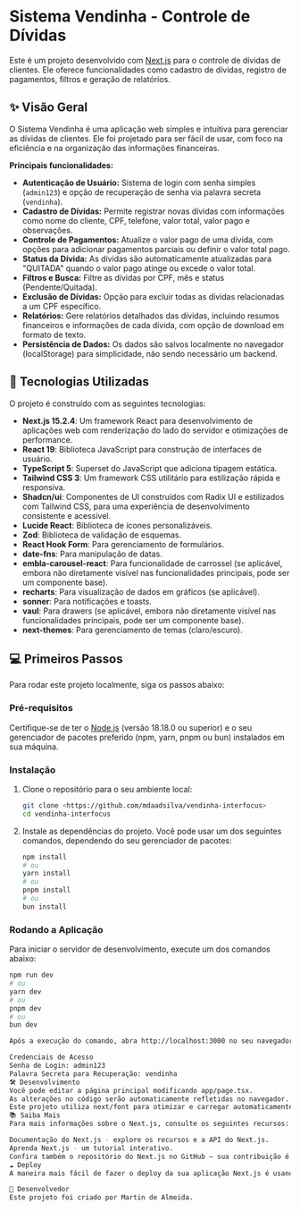 # Sistema Vendinha - Controle de Dívidas

Este é um projeto desenvolvido com [Next.js](https://nextjs.org/) para o controle de dívidas de clientes. Ele oferece funcionalidades como cadastro de dívidas, registro de pagamentos, filtros e geração de relatórios.

## ✨ Visão Geral

O Sistema Vendinha é uma aplicação web simples e intuitiva para gerenciar as dívidas de clientes. Ele foi projetado para ser fácil de usar, com foco na eficiência e na organização das informações financeiras.

**Principais funcionalidades:**

* **Autenticação de Usuário:** Sistema de login com senha simples (`admin123`) e opção de recuperação de senha via palavra secreta (`vendinha`).
* **Cadastro de Dívidas:** Permite registrar novas dívidas com informações como nome do cliente, CPF, telefone, valor total, valor pago e observações.
* **Controle de Pagamentos:** Atualize o valor pago de uma dívida, com opções para adicionar pagamentos parciais ou definir o valor total pago.
* **Status da Dívida:** As dívidas são automaticamente atualizadas para "QUITADA" quando o valor pago atinge ou excede o valor total.
* **Filtros e Busca:** Filtre as dívidas por CPF, mês e status (Pendente/Quitada).
* **Exclusão de Dívidas:** Opção para excluir todas as dívidas relacionadas a um CPF específico.
* **Relatórios:** Gere relatórios detalhados das dívidas, incluindo resumos financeiros e informações de cada dívida, com opção de download em formato de texto.
* **Persistência de Dados:** Os dados são salvos localmente no navegador (localStorage) para simplicidade, não sendo necessário um backend.

## 🚀 Tecnologias Utilizadas

O projeto é construído com as seguintes tecnologias:

* **Next.js 15.2.4**: Um framework React para desenvolvimento de aplicações web com renderização do lado do servidor e otimizações de performance.
* **React 19**: Biblioteca JavaScript para construção de interfaces de usuário.
* **TypeScript 5**: Superset do JavaScript que adiciona tipagem estática.
* **Tailwind CSS 3**: Um framework CSS utilitário para estilização rápida e responsiva.
* **Shadcn/ui**: Componentes de UI construídos com Radix UI e estilizados com Tailwind CSS, para uma experiência de desenvolvimento consistente e acessível.
* **Lucide React**: Biblioteca de ícones personalizáveis.
* **Zod**: Biblioteca de validação de esquemas.
* **React Hook Form**: Para gerenciamento de formulários.
* **date-fns**: Para manipulação de datas.
* **embla-carousel-react**: Para funcionalidade de carrossel (se aplicável, embora não diretamente visível nas funcionalidades principais, pode ser um componente base).
* **recharts**: Para visualização de dados em gráficos (se aplicável).
* **sonner**: Para notificações e toasts.
* **vaul**: Para drawers (se aplicável, embora não diretamente visível nas funcionalidades principais, pode ser um componente base).
* **next-themes**: Para gerenciamento de temas (claro/escuro).

## 💻 Primeiros Passos

Para rodar este projeto localmente, siga os passos abaixo:

### Pré-requisitos

Certifique-se de ter o [Node.js](https://nodejs.org/en/) (versão 18.18.0 ou superior) e o seu gerenciador de pacotes preferido (npm, yarn, pnpm ou bun) instalados em sua máquina.

### Instalação

1.  Clone o repositório para o seu ambiente local:

    ```bash
    git clone <https://github.com/mdaadsilva/vendinha-interfocus>
    cd vendinha-interfocus
    ```

2.  Instale as dependências do projeto. Você pode usar um dos seguintes comandos, dependendo do seu gerenciador de pacotes:

    ```bash
    npm install
    # ou
    yarn install
    # ou
    pnpm install
    # ou
    bun install
    ```

### Rodando a Aplicação

Para iniciar o servidor de desenvolvimento, execute um dos comandos abaixo:

```bash
npm run dev
# ou
yarn dev
# ou
pnpm dev
# ou
bun dev

Após a execução do comando, abra http://localhost:3000 no seu navegador para ver a aplicação em funcionamento.

Credenciais de Acesso
Senha de Login: admin123
Palavra Secreta para Recuperação: vendinha
🛠️ Desenvolvimento
Você pode editar a página principal modificando app/page.tsx.
As alterações no código serão automaticamente refletidas no navegador.
Este projeto utiliza next/font para otimizar e carregar automaticamente a fonte Geist.
📚 Saiba Mais
Para mais informações sobre o Next.js, consulte os seguintes recursos:

Documentação do Next.js - explore os recursos e a API do Next.js.
Aprenda Next.js - um tutorial interativo.
Confira também o repositório do Next.js no GitHub — sua contribuição é bem-vinda!.
☁️ Deploy
A maneira mais fácil de fazer o deploy da sua aplicação Next.js é usando a plataforma Vercel, criada pelos desenvolvedores do Next.js. Para mais detalhes, veja a documentação de deploy do Next.js.

👤 Desenvolvedor
Este projeto foi criado por Martin de Almeida.
